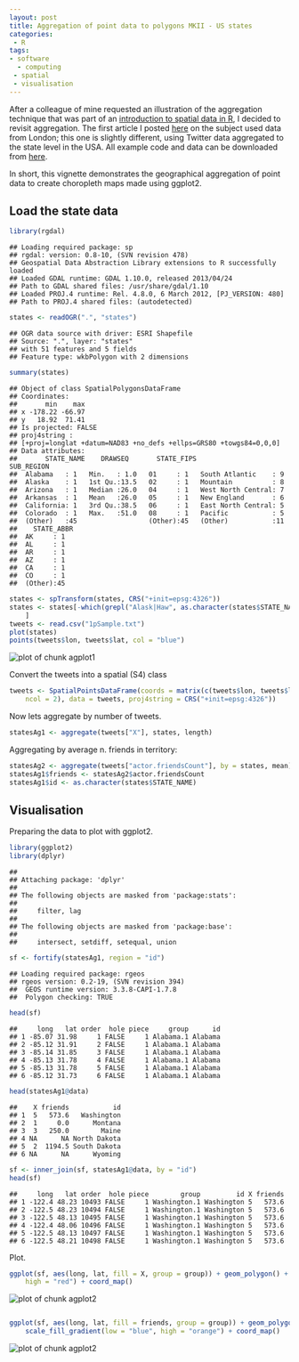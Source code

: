 ```yaml
---
layout: post
title: Aggregation of point data to polygons MKII - US states
categories:
 - R
tags:
- software
  - computing
 - spatial
 - visualisation
---
```


After a colleague of mine requested an illustration of the aggregation technique
that was part of an 
[introduction to spatial data in R](http://robinlovelace.net/r/2014/01/30/spatial-data-with-R-tutorial.html), I decided to revisit aggregation. The first article I posted
[here](http://robinlovelace.net/r/2014/01/10/spatial-clipping-and-aggregation-in-R.html)
on the subject used data from London; this one is slightly different, using Twitter 
data aggregated to the state level in the USA. All example code and data can be 
downloaded from [here](https://github.com/Robinlovelace/twitter-sandy). 

In short, this vignette demonstrates the geographical aggregation of 
point data to create choropleth maps made using ggplot2.

<!--more-->

## Load the state data


```r
library(rgdal)
```

```
## Loading required package: sp
## rgdal: version: 0.8-10, (SVN revision 478)
## Geospatial Data Abstraction Library extensions to R successfully loaded
## Loaded GDAL runtime: GDAL 1.10.0, released 2013/04/24
## Path to GDAL shared files: /usr/share/gdal/1.10
## Loaded PROJ.4 runtime: Rel. 4.8.0, 6 March 2012, [PJ_VERSION: 480]
## Path to PROJ.4 shared files: (autodetected)
```

```r
states <- readOGR(".", "states")
```

```
## OGR data source with driver: ESRI Shapefile 
## Source: ".", layer: "states"
## with 51 features and 5 fields
## Feature type: wkbPolygon with 2 dimensions
```

```r
summary(states)
```

```
## Object of class SpatialPolygonsDataFrame
## Coordinates:
##       min    max
## x -178.22 -66.97
## y   18.92  71.41
## Is projected: FALSE 
## proj4string :
## [+proj=longlat +datum=NAD83 +no_defs +ellps=GRS80 +towgs84=0,0,0]
## Data attributes:
##       STATE_NAME    DRAWSEQ       STATE_FIPS              SUB_REGION
##  Alabama   : 1   Min.   : 1.0   01     : 1   South Atlantic    : 9  
##  Alaska    : 1   1st Qu.:13.5   02     : 1   Mountain          : 8  
##  Arizona   : 1   Median :26.0   04     : 1   West North Central: 7  
##  Arkansas  : 1   Mean   :26.0   05     : 1   New England       : 6  
##  California: 1   3rd Qu.:38.5   06     : 1   East North Central: 5  
##  Colorado  : 1   Max.   :51.0   08     : 1   Pacific           : 5  
##  (Other)   :45                  (Other):45   (Other)           :11  
##    STATE_ABBR
##  AK     : 1  
##  AL     : 1  
##  AR     : 1  
##  AZ     : 1  
##  CA     : 1  
##  CO     : 1  
##  (Other):45
```

```r
states <- spTransform(states, CRS("+init=epsg:4326"))
states <- states[-which(grepl("Alask|Haw", as.character(states$STATE_NAME))), 
    ]
tweets <- read.csv("1pSample.txt")
plot(states)
points(tweets$lon, tweets$lat, col = "blue")
```

![plot of chunk agplot1](/figure/agplot1.png) 


Convert the tweets into a spatial (S4) class


```r
tweets <- SpatialPointsDataFrame(coords = matrix(c(tweets$lon, tweets$lat), 
    ncol = 2), data = tweets, proj4string = CRS("+init=epsg:4326"))
```


Now lets aggregate by number of tweets.


```r
statesAg1 <- aggregate(tweets["X"], states, length)
```


Aggregating by average n. friends in territory:


```r
statesAg2 <- aggregate(tweets["actor.friendsCount"], by = states, mean)
statesAg1$friends <- statesAg2$actor.friendsCount
statesAg1$id <- as.character(states$STATE_NAME)
```


## Visualisation

Preparing the data to plot with ggplot2.


```r
library(ggplot2)
library(dplyr)
```

```
## 
## Attaching package: 'dplyr'
## 
## The following objects are masked from 'package:stats':
## 
##     filter, lag
## 
## The following objects are masked from 'package:base':
## 
##     intersect, setdiff, setequal, union
```

```r
sf <- fortify(statesAg1, region = "id")
```

```
## Loading required package: rgeos
## rgeos version: 0.2-19, (SVN revision 394)
##  GEOS runtime version: 3.3.8-CAPI-1.7.8 
##  Polygon checking: TRUE
```

```r
head(sf)
```

```
##     long   lat order  hole piece     group      id
## 1 -85.07 31.98     1 FALSE     1 Alabama.1 Alabama
## 2 -85.12 31.91     2 FALSE     1 Alabama.1 Alabama
## 3 -85.14 31.85     3 FALSE     1 Alabama.1 Alabama
## 4 -85.13 31.78     4 FALSE     1 Alabama.1 Alabama
## 5 -85.13 31.78     5 FALSE     1 Alabama.1 Alabama
## 6 -85.12 31.73     6 FALSE     1 Alabama.1 Alabama
```

```r
head(statesAg1@data)
```

```
##    X friends           id
## 1  5   573.6   Washington
## 2  1     0.0      Montana
## 3  3   250.0        Maine
## 4 NA      NA North Dakota
## 5  2  1194.5 South Dakota
## 6 NA      NA      Wyoming
```

```r
sf <- inner_join(sf, statesAg1@data, by = "id")
head(sf)
```

```
##     long   lat order  hole piece        group         id X friends
## 1 -122.4 48.23 10493 FALSE     1 Washington.1 Washington 5   573.6
## 2 -122.5 48.23 10494 FALSE     1 Washington.1 Washington 5   573.6
## 3 -122.5 48.13 10495 FALSE     1 Washington.1 Washington 5   573.6
## 4 -122.4 48.06 10496 FALSE     1 Washington.1 Washington 5   573.6
## 5 -122.5 48.13 10497 FALSE     1 Washington.1 Washington 5   573.6
## 6 -122.5 48.21 10498 FALSE     1 Washington.1 Washington 5   573.6
```


Plot.


```r
ggplot(sf, aes(long, lat, fill = X, group = group)) + geom_polygon() + scale_fill_gradient(low = "green", 
    high = "red") + coord_map()
```

![plot of chunk agplot2](/figure/agplot21.png) 

```r

ggplot(sf, aes(long, lat, fill = friends, group = group)) + geom_polygon() + 
    scale_fill_gradient(low = "blue", high = "orange") + coord_map()
```

![plot of chunk agplot2](/figure/agplot22.png) 





